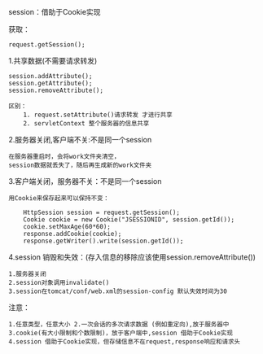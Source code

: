 session：借助于Cookie实现

获取：
	
	request.getSession();


1.共享数据(不需要请求转发) 
	
	session.addAttribute();
	session.getAttribute();
	session.removeAttribute();

	区别：		
		1. request.setAttribute()请求转发 才进行共享
		2. servletContext 整个服务器的信息共享

2.服务器关闭,客户端不关:不是同一个session

	在服务器重启时，会将work文件夹清空，
	session数据就丢失了，随后再生成新的work文件夹
	
3.客户端关闭，服务器不关：不是同一个session

	用Cookie来保存起来可以保持不变：

		HttpSession session = request.getSession();
		Cookie cookie = new Cookie("JSESSIONID", session.getId());
		cookie.setMaxAge(60*60);
		response.addCookie(cookie);
		response.getWriter().write(session.getId());

4.session 销毁和失效：(存入信息的移除应该使用session.removeAttribute())
	
	1.服务器关闭
	2.session对象调用invalidate()
	3.session在tomcat/conf/web.xml的session-config 默认失效时间为30

注意：

	1.任意类型，任意大小 2.一次会话的多次请求数据 (例如重定向),放于服务器中
	3.cookie(有大小限制和个数限制)，放于客户端中,session 借助于Cookie实现
	4.session 借助于Cookie实现，但存储信息不在request,response响应和请求头